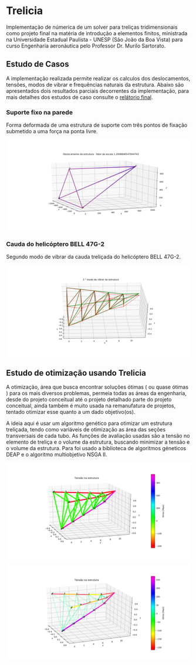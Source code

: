 # Trelicia
Implementação de númerica de um solver para treliças tridimensionais como projeto final na matéria de introdução a elementos finitos, ministrada na Universidade Estadual Paulista - UNESP (São João da Boa Vista) para curso Engenharia aeronáutica pelo Professor Dr. Murilo Sartorato.

## Estudo de Casos
A implementação realizada permite realizar os calculos dos deslocamentos, tensões, modos de vibrar e frequências naturais da estrutura. Abaixo são apresentados dois resultados parciais decorrentes da implementação, para mais detalhes dos estudos de caso consulte o [relátorio final](https://github.com/marcy3ait/Trelicia/blob/master/Relatorio_Elementos_Finitos.pdf).

### Suporte fixo na parede
Forma deformada de uma estrutura de suporte com três pontos de fixação submetido a uma força na ponta livre.

<p align="center">
  <img src="https://github.com/marcy3ait/Trelicia/blob/master/img/Plote_dos_deslocamentos_hibbler.png" width="650" title="Suporte fixo na parede">
  
</p>

### Cauda do helicóptero BELL 47G-2
Segundo modo de vibrar da cauda treliçada do helicóptero BELL 47G-2.

<p align="center">
  <img src="https://github.com/marcy3ait/Trelicia/blob/master/img/Plote_dos_modos_de_vibrar_da_estrutura-1_bell_modo1.png" width="650" title="Cauda do helicóptero BELL 47G-2">
 
</p>

## Estudo de otimização usando Trelicia
A otimização, área que busca encontrar soluções ótimas ( ou quase ótimas ) para os mais diversos problemas, permeia todas as áreas da engenharia, desde do projeto conceitual até o projeto detalhado parte do projeto conceitual, ainda também é muito usada na remanufatura de projetos, tentado otimizar esse quanto a um dado objetivo(os). 


A ideia aqui é usar um algoritmo genético para otimizar um estrutura treliçada, tendo como variáveis de otimização as área das seções transversais de cada tubo. As funções de avaliação usadas são a tensão no elemento de treliça e o volume da estrutura, buscando minimizar a tensão e o volume da estrutura. Para foi usado a biblioteca de algoritmos géneticos DEAP e o algoritmo multiobjetivo NSGA II.

<p align="left">
  <img src="https://github.com/marcy3ait/Trelicia/blob/master/img/problema.png" width="650" title="estrutura sem otimização">
 
</p>

<p align="right">
  <img src="https://github.com/marcy3ait/Trelicia/blob/master/img/solucao_otima.png" width="650" title="estrutura sem otimização">
 
</p>
